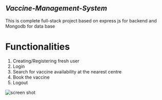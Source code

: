 ## _Vaccine-Management-System_

This is complete full-stack project based on express js for backend and Mongodb for data base

# Functionalities
1) Creating/Registering fresh user 
2) Login
3) Search for vaccine availability at the nearest centre 
4) Book the vaccine  
5) Logout

![screen shot](https://drive.google.com/file/d/16YL-DZguX-iLPQSPHI4Z0oa7aygk5ups/view?usp=sharing)
